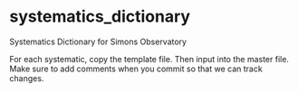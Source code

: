 # systematics_dictionary
Systematics Dictionary for Simons Observatory

For each systematic, copy the template file. Then input into the master file. Make sure to add comments when you commit so that we can track changes.

